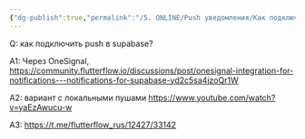 ```yaml
---
{"dg-publish":true,"permalink":"/5. ONLINE/Push уведомления/Как подключить push в supabase/","created":"2024-10-23T10:55:53.756-03:00","updated":"2024-10-23T10:55:53.756-03:00"}
---
```



Q: как подключить push в supabase?

A1: Через OneSignal, https://community.flutterflow.io/discussions/post/onesignal-integration-for-notifications---notifications-for-supabase-yd2c5sa4jzoQr1W

A2: вариант с локальными пушами
https://www.youtube.com/watch?v=yaEzAwucu-w

 А3: https://t.me/flutterflow_rus/12427/33142